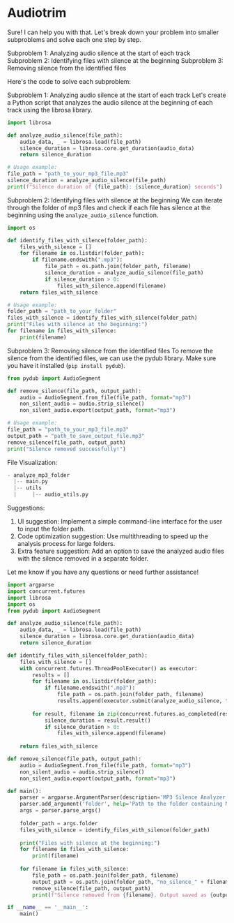 # Audiotrim

Sure! I can help you with that. Let's break down your problem into smaller subproblems and solve each one step by step.

Subproblem 1: Analyzing audio silence at the start of each track
Subproblem 2: Identifying files with silence at the beginning
Subproblem 3: Removing silence from the identified files

Here's the code to solve each subproblem:

Subproblem 1: Analyzing audio silence at the start of each track
Let's create a Python script that analyzes the audio silence at the beginning of each track using the librosa library.

```python
import librosa

def analyze_audio_silence(file_path):
    audio_data, _ = librosa.load(file_path)
    silence_duration = librosa.core.get_duration(audio_data)
    return silence_duration

# Usage example:
file_path = "path_to_your_mp3_file.mp3"
silence_duration = analyze_audio_silence(file_path)
print(f"Silence duration of {file_path}: {silence_duration} seconds")
```

Subproblem 2: Identifying files with silence at the beginning
We can iterate through the folder of mp3 files and check if each file has silence at the beginning using the `analyze_audio_silence` function.

```python
import os

def identify_files_with_silence(folder_path):
    files_with_silence = []
    for filename in os.listdir(folder_path):
        if filename.endswith(".mp3"):
            file_path = os.path.join(folder_path, filename)
            silence_duration = analyze_audio_silence(file_path)
            if silence_duration > 0:
                files_with_silence.append(filename)
    return files_with_silence

# Usage example:
folder_path = "path_to_your_folder"
files_with_silence = identify_files_with_silence(folder_path)
print("Files with silence at the beginning:")
for filename in files_with_silence:
    print(filename)
```

Subproblem 3: Removing silence from the identified files
To remove the silence from the identified files, we can use the pydub library. Make sure you have it installed (`pip install pydub`).

```python
from pydub import AudioSegment

def remove_silence(file_path, output_path):
    audio = AudioSegment.from_file(file_path, format="mp3")
    non_silent_audio = audio.strip_silence()
    non_silent_audio.export(output_path, format="mp3")

# Usage example:
file_path = "path_to_your_mp3_file.mp3"
output_path = "path_to_save_output_file.mp3"
remove_silence(file_path, output_path)
print("Silence removed successfully!")
```

File Visualization:

```python
- analyze_mp3_folder
  |-- main.py
  |-- utils
  |     |-- audio_utils.py
```

Suggestions:
1. UI suggestion: Implement a simple command-line interface for the user to input the folder path.
2. Code optimization suggestion: Use multithreading to speed up the analysis process for large folders.
3. Extra feature suggestion: Add an option to save the analyzed audio files with the silence removed in a separate folder.

Let me know if you have any questions or need further assistance!

```Python
import argparse
import concurrent.futures
import librosa
import os
from pydub import AudioSegment

def analyze_audio_silence(file_path):
    audio_data, _ = librosa.load(file_path)
    silence_duration = librosa.core.get_duration(audio_data)
    return silence_duration

def identify_files_with_silence(folder_path):
    files_with_silence = []
    with concurrent.futures.ThreadPoolExecutor() as executor:
        results = []
        for filename in os.listdir(folder_path):
            if filename.endswith(".mp3"):
                file_path = os.path.join(folder_path, filename)
                results.append(executor.submit(analyze_audio_silence, file_path))
        
        for result, filename in zip(concurrent.futures.as_completed(results), os.listdir(folder_path)):
            silence_duration = result.result()
            if silence_duration > 0:
                files_with_silence.append(filename)
    
    return files_with_silence

def remove_silence(file_path, output_path):
    audio = AudioSegment.from_file(file_path, format="mp3")
    non_silent_audio = audio.strip_silence()
    non_silent_audio.export(output_path, format="mp3")

def main():
    parser = argparse.ArgumentParser(description='MP3 Silence Analyzer')
    parser.add_argument('folder', help='Path to the folder containing MP3 files')
    args = parser.parse_args()
    
    folder_path = args.folder
    files_with_silence = identify_files_with_silence(folder_path)
    
    print("Files with silence at the beginning:")
    for filename in files_with_silence:
        print(filename)
    
    for filename in files_with_silence:
        file_path = os.path.join(folder_path, filename)
        output_path = os.path.join(folder_path, "no_silence_" + filename)
        remove_silence(file_path, output_path)
        print(f"Silence removed from {filename}. Output saved as {output_path}")

if __name__ == '__main__':
    main()
```
